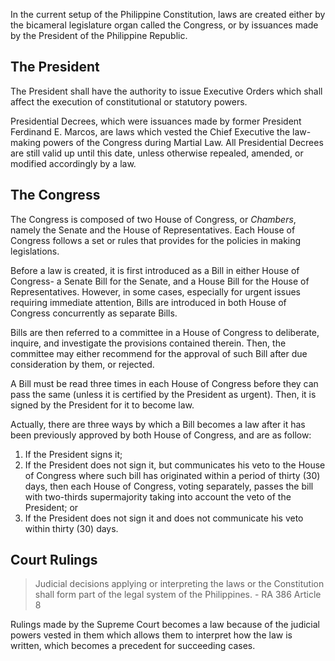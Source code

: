 
In the current setup of the Philippine Constitution, laws are created either by the bicameral legislature organ called the Congress, or by issuances made by the President of the Philippine Republic.

## The President
The President shall have the authority to issue Executive Orders which shall affect the execution of constitutional or statutory powers.

Presidential Decrees, which were issuances made by former President Ferdinand E. Marcos, are laws which vested the Chief Executive the law-making powers of the Congress during Martial Law. All Presidential Decrees are still valid up until this date, unless otherwise repealed, amended, or modified accordingly by a law.

## The Congress
The Congress is composed of two House of Congress, or *Chambers*, namely the Senate and the House of Representatives. Each House of Congress follows a set or rules that provides for the policies in making legislations.

Before a law is created, it is first introduced as a Bill in either House of Congress- a Senate Bill for the Senate, and a House Bill for the House of Representatives. However, in some cases, especially for urgent issues requiring immediate attention, Bills are introduced in both House of Congress concurrently as separate Bills.

Bills are then referred to a committee in a House of Congress to deliberate, inquire, and investigate the provisions contained therein. Then, the committee may either recommend for the approval of such Bill after due consideration by them, or rejected.

A Bill must be read three times in each House of Congress before they can pass the same (unless it is certified by the President as urgent). Then, it is signed by the President for it to become law.

Actually, there are three ways by which a Bill becomes a law after it has been previously approved by both House of Congress, and are as follow:

1. If the President signs it;
2. If the President does not sign it, but communicates his veto to the House of Congress where such bill has originated within a period of thirty (30) days, then each House of Congress, voting separately, passes the bill with two-thirds supermajority taking into account the veto of the President; or
3. If the President does not sign it and does not communicate his veto within thirty (30) days.

## Court Rulings

> Judicial decisions applying or interpreting the laws or the Constitution shall form part of the legal system of the Philippines. - RA 386 Article 8

Rulings made by the Supreme Court becomes a law because of the judicial powers vested in them which allows them to interpret how the law is written, which becomes a precedent for succeeding cases.
